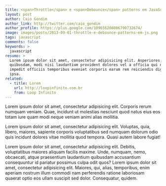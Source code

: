 ```yaml
---
title: <span>Throttle</span> e <span>Debounce</span> patterns em JavaScript
layout: post
author: Caio Gondim
author_link: http://twitter.com/caio_gondim
author_profile: https://plus.google.com/109656206006790732674/
image: images/posts/2013-09-01-throttle-e-debounce-patterns-em-js.png
tags: javascript
comments: false
keywords: >
  javascript
resumo: >
  Lorem ipsum dolor sit amet, consectetur adipisicing elit. Asperiores,
  quibusdam, modi nisi laudantium provident dolores vel a officia qui non
  impedit officiis temporibus eveniet corporis earum rem reiciendis dignissimos
  ipsa.
related:
  - title: Lorem
    url: http://loopinfinito.com.br
    from: Loop Infinito
---
```


Lorem ipsum dolor sit amet, consectetur adipisicing elit. Corporis rerum numquam
veniam. Quae, incidunt ut molestias nesciunt quod natus eius eos totam iure quam
modi neque veniam animi alias mollitia.

Lorem ipsum dolor sit amet, consectetur adipisicing elit. Voluptas, quia,
libero, maiores, sapiente corporis voluptatibus sed numquam dolorum odio quis
incidunt dolores vitae mollitia quod tempora. Quasi autem labore fugiat!

Lorem ipsum dolor sit amet, consectetur adipisicing elit. Debitis, voluptatibus
maiores aliquam facilis maxime. Unde, numquam, nemo, obcaecati, atque
praesentium laudantium quibusdam accusantium consequuntur id pariatur possimus
culpa odit quos? Lorem ipsum dolor sit amet, consectetur adipisicing elit.
Maiores, qui, alias, temporibus, enim aperiam nostrum illum commodi nam
perferendis ratione laboriosam quaerat optio eos ullam suscipit sed dolor.
Consequatur, quidem.

